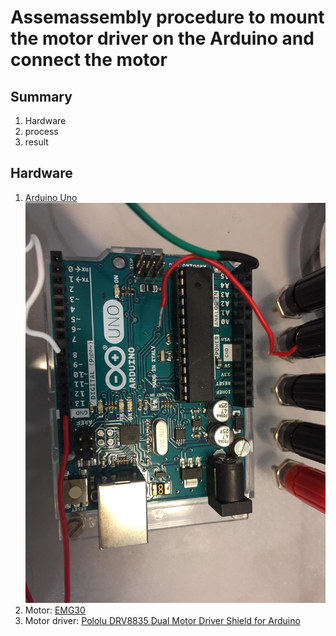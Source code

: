 # Assemassembly procedure to mount the motor driver on the Arduino and connect the motor

## Summary
1. Hardware
2. process
3. result

## Hardware
1. [Arduino Uno](https://store.arduino.cc/)
![arduino](arduino.jpg)
2. Motor: [EMG30](https://www.gotronic.fr/art-motoreducteur-encodeur-emg30-866.htm)
3. Motor driver: [Pololu DRV8835 Dual Motor Driver Shield for Arduino](https://www.pololu.com/product/2511)

